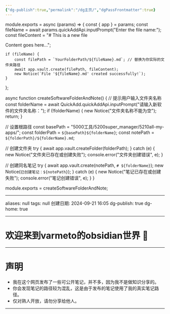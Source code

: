 ```yaml
---
{"dg-publish":true,"permalink":"/dg主页/","dgPassFrontmatter":true}
---
```


module.exports = async (params) => {
    const { app } = params;
    const fileName = await params.quickAddApi.inputPrompt("Enter the file name:");
    const fileContent = "# This is a new file

Content goes here...";

    if (fileName) {
        const filePath = `YourFolderPath/${fileName}.md`; // 替换为你实际的文件夹路径
        await app.vault.create(filePath, fileContent);
        new Notice(`File '${fileName}.md' created successfully!`);
    }
};

async function createSoftwareFolderAndNote() {
  // 提示用户输入文件夹名称
  const folderName = await QuickAdd.quickAddApi.inputPrompt("请输入新软件的文件夹名称：");
  if (!folderName) {
    new Notice("文件夹名称不能为空");
    return;
  }

  // 设置根路径
  const basePath = "5000工具/5200super_manager/5210all-my-apps/";
  const folderPath = `${basePath}${folderName}`;
  const notePath = `${folderPath}/${folderName}.md`;

  // 创建文件夹
  try {
    await app.vault.createFolder(folderPath);
  } catch (e) {
    new Notice("文件夹已存在或创建失败");
    console.error("文件夹创建错误", e);
  }

  // 创建同名笔记
  try {
    await app.vault.create(notePath, `# ${folderName}`);
    new Notice(`已创建笔记：${notePath}`);
  } catch (e) {
    new Notice("笔记已存在或创建失败");
    console.error("笔记创建错误", e);
  }
}

module.exports = createSoftwareFolderAndNote;

---
aliases: null
tags: null
创建日期: 2024-09-21 16:05
dg-publish: true
dg-home: true

---

# 欢迎来到varmeto的obsidian世界 🌱

-----
# 声明
- 我在这个网页发布了一些可公开笔记，并不多，因为我不是做知识分享的。
- 你会发现笔记的路径较为混乱，这是由于发布的笔记使用了我的真实笔记路径。
- 仅对熟人开放，请勿分享给他人。
-----